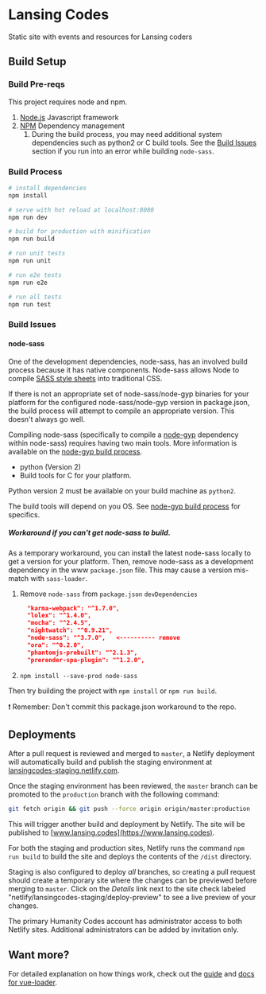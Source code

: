 # Lansing Codes

Static site with events and resources for Lansing coders

## Build Setup

### Build Pre-reqs

This project requires node and npm.

1. [Node.js](https://nodejs.org/en/) Javascript framework
2. [NPM](https://www.npmjs.com/) Dependency management
   1. During the build process, you may need additional system dependencies such as python2 or C build tools. See the [Build Issues](https://github.com/lansingcodes/www#build-issues) section if you run into an error while building `node-sass`.


### Build Process

``` bash
# install dependencies
npm install

# serve with hot reload at localhost:8080
npm run dev

# build for production with minification
npm run build

# run unit tests
npm run unit

# run e2e tests
npm run e2e

# run all tests
npm run test
```

### Build Issues

#### node-sass
One of the development dependencies, node-sass, has an involved build process because it has native components. Node-sass allows Node to compile [SASS style sheets](https://sass-lang.com) into traditional CSS.

If there is not an appropriate set of node-sass/node-gyp binaries for your platform for the configured node-sass/node-gyp version in package.json, the build process will attempt to compile an appropriate version. This doesn't always go well.

Compiling node-sass (specifically to compile a [node-gyp](https://github.com/nodejs/node-gyp) dependency within node-sass) requires having two main tools. More information is available on the [node-gyp build process](https://github.com/nodejs/node-gyp).
* python (Version 2)
* Build tools for C for your platform.

Python version 2 must be available on your build machine as `python2`.

The build tools will depend on you OS. See [node-gyp build process](https://github.com/nodejs/node-gyp) for specifics.

##### Workaround if you can't get node-sass to build.
As a temporary workaround, you can install the latest node-sass locally to get a version for your platform. Then, remove node-sass as a development dependency in the www `package.json` file. This may cause a version mis-match with `sass-loader`.

1. Remove `node-sass` from `package.json` `devDependencies`
   ``` JSON
     "karma-webpack": "^1.7.0",
     "lolex": "^1.4.0",
     "mocha": "^2.4.5",
     "nightwatch": "^0.9.21",
     "node-sass": "^3.7.0",   <---------- remove
     "ora": "^0.2.0",
     "phantomjs-prebuilt": "^2.1.3",
     "prerender-spa-plugin": "^1.2.0",
   ```
2. `npm install --save-prod node-sass`

Then try building the project with `npm install` or `npm run build`.

:exclamation: Remember: Don't commit this package.json workaround to the repo.

## Deployments

After a pull request is reviewed and merged to `master`, a Netlify deployment
will automatically build and publish the staging environment at
[lansingcodes-staging.netlify.com](https://lansingcodes-staging.netlify.com).

Once the staging environment has been reviewed, the `master` branch can be
promoted to the `production` branch with the following command:

``` sh
git fetch origin && git push --force origin origin/master:production
```

This will trigger another build and deployment by Netlify. The site will be
published to [www.lansing.codes](https://www.lansing.codes).

For both the staging and production sites, Netlify runs the command
`npm run build` to build the site and deploys the contents of the `/dist`
directory.

Staging is also configured to deploy _all_ branches, so creating a
pull request should create a temporary site where the changes can be previewed
before merging to `master`. Click on the _Details_ link next to the site check
labeled "netlify/lansingcodes-staging/deploy-preview" to see a live preview of
your changes.

The primary Humanity Codes account has administrator access to both Netlify
sites. Additional administrators can be added by invitation only.

## Want more?

For detailed explanation on how things work, check out the [guide](https://github.com/vuejs-templates/webpack#vue-webpack-boilerplate) and [docs for vue-loader](http://vuejs.github.io/vue-loader).
